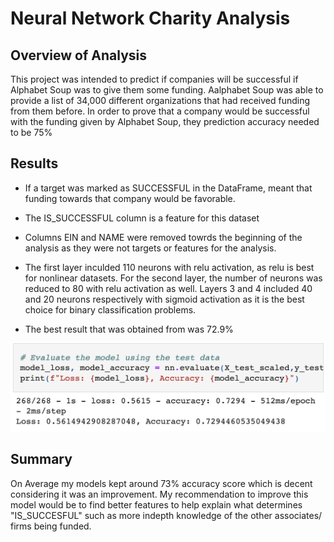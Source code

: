# Neural Network Charity Analysis

## Overview of Analysis

This project was intended to predict if companies will be successful if Alphabet Soup was to give them some funding. Aalphabet Soup was able to provide a list of 34,000 different organizations that had received funding from them before. In order to prove that a company would be successful with the funding given by Alphabet Soup, they prediction accuracy needed to be 75%

## Results

* If a target was marked as SUCCESSFUL in the DataFrame, meant that funding towards that company would be favorable.

* The IS_SUCCESSFUL column is a feature for this dataset

* Columns EIN and NAME were removed towrds the beginning of the analysis as they were not targets or features for the analysis.

* The first layer inculded 110 neurons with relu activation, as relu is best for nonlinear datasets. For the second layer, the number of neurons was reduced to 80 with relu activation as well. Layers 3 and 4 included 40 and 20 neurons respectively with sigmoid activation as it is the best choice for binary classification problems. 

* The best result that was obtained from was 72.9%

![Alt text](https://github.com/dntalx/Neural_Network_Charity_Analysis/blob/main/Resources/Screen%20Shot%202022-11-02%20at%2010.41.27%20PM.png)

## Summary

On Average my models kept around 73% accuracy score which is decent considering it was an improvement. My recommendation to improve this model would be to find better features to help explain what determines "IS_SUCCESFUL" such as more indepth knowledge of the other associates/ firms being funded.
